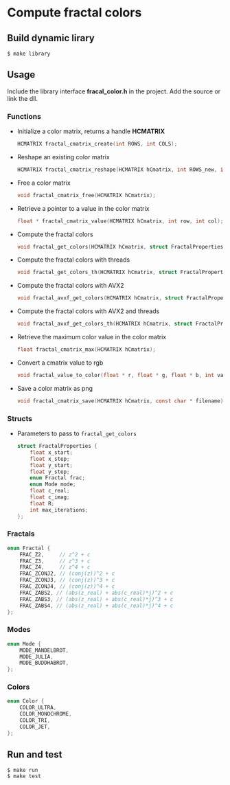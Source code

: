 # Compute fractal colors

## Build dynamic lirary

    $ make library

## Usage

Include the library interface **fracal_color.h** in the project. Add the source or link the dll.

### Functions


- Initialize a color matrix, returns a handle **HCMATRIX**

    ```c
    HCMATRIX fractal_cmatrix_create(int ROWS, int COLS);
    ```

- Reshape an existing color matrix

    ```c
    HCMATRIX fractal_cmatrix_reshape(HCMATRIX hCmatrix, int ROWS_new, int COLS_new);
    ```

- Free a color matrix

    ```c
    void fractal_cmatrix_free(HCMATRIX hCmatrix);
    ```

- Retrieve a pointer to a value in the color matrix

    ```c
    float * fractal_cmatrix_value(HCMATRIX hCmatrix, int row, int col);
    ```

- Compute the fractal colors

    ```c
    void fractal_get_colors(HCMATRIX hCmatrix, struct FractalProperties * fp);
    ```

- Compute the fractal colors with threads

    ```c
    void fractal_get_colors_th(HCMATRIX hCmatrix, struct FractalProperties * fp, int num_threads);
    ```

- Compute the fractal colors with AVX2

    ```c
    void fractal_avxf_get_colors(HCMATRIX hCmatrix, struct FractalProperties * fp);
    ```

- Compute the fractal colors with AVX2 and threads

    ```c
    void fractal_avxf_get_colors_th(HCMATRIX hCmatrix, struct FractalProperties * fp, int num_threads);
    ```

- Retrieve the maximum color value in the color matrix

    ```c
    float fractal_cmatrix_max(HCMATRIX hCmatrix);
    ```

- Convert a cmatrix value to rgb

    ```c
    void fractal_value_to_color(float * r, float * g, float * b, int value, enum Color color);
    ```

- Save a color matrix as png

    ```c
    void fractal_cmatrix_save(HCMATRIX hCmatrix, const char * filename);
    ```
    
### Structs

- Parameters to pass to `fractal_get_colors`

    ```c
    struct FractalProperties {
        float x_start;
        float x_step;
        float y_start;
        float y_step;
        enum Fractal frac;
        enum Mode mode;
        float c_real;
        float c_imag;
        float R;
        int max_iterations;
    };
    ```

### Fractals

```c
enum Fractal {
    FRAC_Z2,     // z^2 + c
    FRAC_Z3,     // z^3 + c
    FRAC_Z4,     // z^4 + c
    FRAC_ZCONJ2, // (conj(z))^2 + c
    FRAC_ZCONJ3, // (conj(z))^3 + c
    FRAC_ZCONJ4, // (conj(z))^4 + c
    FRAC_ZABS2, // (abs(z_real) + abs(c_real)*j)^2 + c
    FRAC_ZABS3, // (abs(z_real) + abs(c_real)*j)^3 + c
    FRAC_ZABS4, // (abs(z_real) + abs(c_real)*j)^4 + c
};
```

### Modes

```c
enum Mode {
    MODE_MANDELBROT,
    MODE_JULIA,
    MODE_BUDDHABROT,
};
```

### Colors

```c
enum Color {
    COLOR_ULTRA,
    COLOR_MONOCHROME,
    COLOR_TRI,
    COLOR_JET,
};
```

## Run and test

    $ make run
    $ make test
